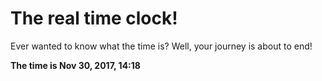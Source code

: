 # The real time clock!

Ever wanted to know what the time is? Well, your journey is about to end!

**The time is Nov 30, 2017, 14:18**